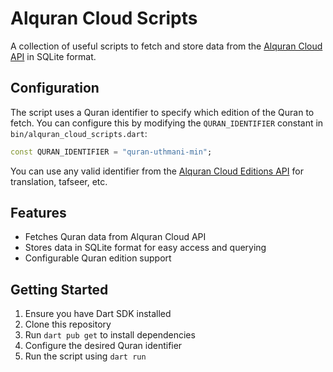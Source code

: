# Alquran Cloud Scripts

A collection of useful scripts to fetch and store data from the [Alquran Cloud API](https://alquran.cloud/api) in SQLite format.

## Configuration

The script uses a Quran identifier to specify which edition of the Quran to fetch. You can configure this by modifying the `QURAN_IDENTIFIER` constant in `bin/alquran_cloud_scripts.dart`:

```dart
const QURAN_IDENTIFIER = "quran-uthmani-min";
```

You can use any valid identifier from the [Alquran Cloud Editions API](https://api.alquran.cloud/v1/edition) for translation, tafseer, etc.

## Features

- Fetches Quran data from Alquran Cloud API
- Stores data in SQLite format for easy access and querying
- Configurable Quran edition support

## Getting Started

1. Ensure you have Dart SDK installed
2. Clone this repository
3. Run `dart pub get` to install dependencies
4. Configure the desired Quran identifier
5. Run the script using `dart run`
